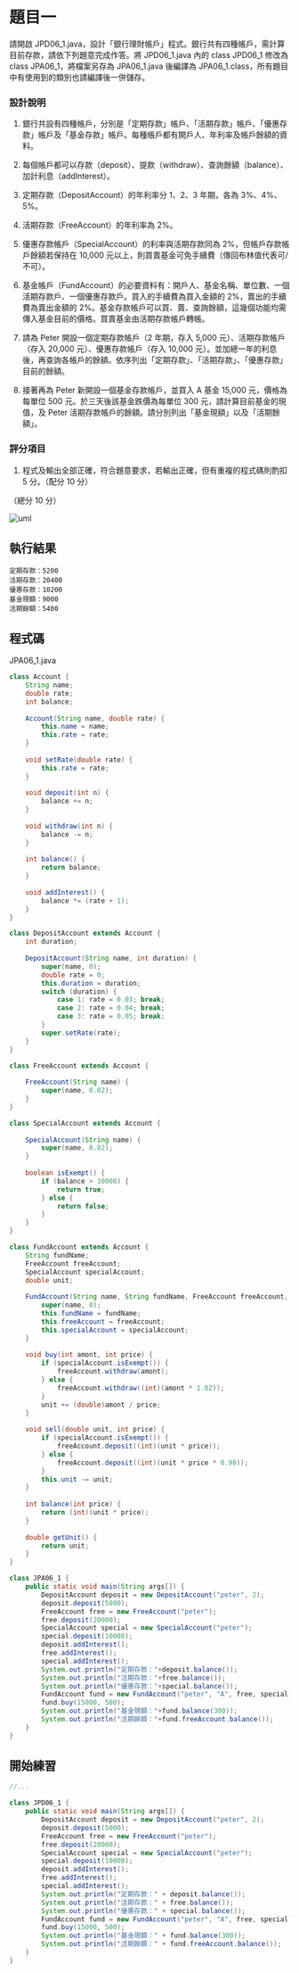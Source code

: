 # 題目一

請開啟 JPD06_1.java，設計「銀行理財帳戶」程式。銀行共有四種帳戶，需計算目前存款，請依下列題意完成作答。將 JPD06_1.java 內的 class JPD06_1 修改為 class JPA06_1，將檔案另存為 JPA06_1.java 後編譯為 JPA06_1.class，所有題目中有使用到的類別也請編譯後一併儲存。

### 設計說明 ###

1. 銀行共設有四種帳戶，分別是「定期存款」帳戶、「活期存款」帳戶、「優惠存款」帳戶及「基金存款」帳戶。每種帳戶都有開戶人、年利率及帳戶餘額的資料。

2. 每個帳戶都可以存款（deposit）、提款（withdraw）、查詢餘額（balance）、加計利息（addInterest）。 

3. 定期存款（DepositAccount）的年利率分 1、2、3 年期，各為 3%、4%、5%。 

4. 活期存款（FreeAccount）的年利率為 2%。

5. 優惠存款帳戶（SpecialAccount）的利率與活期存款同為 2%，但帳戶存款帳戶餘額若保持在 10,000 元以上，則買賣基金可免手續費（傳回布林值代表可/不可）。
 
6. 基金帳戶（FundAccount）的必要資料有：開戶人、基金名稱、單位數、一個活期存款戶、一個優惠存款戶。買入的手續費為買入金額的 2%，賣出的手續費為賣出金額的 2%。基金存款帳戶可以買、賣、查詢餘額，這幾個功能均需傳入基金目前的價格。買賣基金由活期存款帳戶轉帳。 

7. 請為 Peter 開設一個定期存款帳戶（2 年期，存入 5,000 元）、活期存款帳戶（存入 20,000 元）、優惠存款帳戶（存入 10,000 元）。並加總一年的利息後，再查詢各帳戶的餘額。依序列出「定期存款」、「活期存款」、「優惠存款」目前的餘額。

8. 接著再為 Peter 新開設一個基金存款帳戶，並買入 A 基金 15,000 元，價格為每單位 500 元。於三天後該基金跌價為每單位 300 元，請計算目前基金的現值，及 Peter 活期存款帳戶的餘額。請分別列出「基金現額」以及「活期餘額」。

### 評分項目 ###

1. 程式及輸出全部正確，符合題意要求，若輸出正確，但有重複的程式碼則酌扣 5 分。（配分 10 分）

（總分 10 分）

![uml][1]

  [1]: http://yuml.me/5972161b

## 執行結果

```
定期存款：5200
活期存款：20400
優惠存款：10200
基金現額：9000
活期餘額：5400
```

## 程式碼

JPA06_1.java

```java
class Account {
	String name;
	double rate;
	int balance;
	
	Account(String name, double rate) {
		this.name = name;
		this.rate = rate;
	}
	
	void setRate(double rate) {
		this.rate = rate;
	}
	
	void deposit(int n) {
		balance += n;
	}
	
	void withdraw(int n) {
		balance -= n;
	}
	
	int balance() {
		return balance;
	}
	
	void addInterest() {
		balance *= (rate + 1);
	}
}

class DepositAccount extends Account {
	int duration;
	
	DepositAccount(String name, int duration) {
		super(name, 0);
		double rate = 0;
		this.duration = duration;
		switch (duration) {
			case 1: rate = 0.03; break;
			case 2: rate = 0.04; break;
			case 3: rate = 0.05; break;
		}
		super.setRate(rate);
	}	
}

class FreeAccount extends Account {
	
	FreeAccount(String name) {
		super(name, 0.02);
	}	
}

class SpecialAccount extends Account {
	
	SpecialAccount(String name) {
		super(name, 0.02);
	}
	
	boolean isExempt() {
		if (balance > 10000) {
			return true;
		} else {
			return false;
		}
	}
}

class FundAccount extends Account {
	String fundName;
	FreeAccount freeAccount;
	SpecialAccount specialAccount;
	double unit;
		
	FundAccount(String name, String fundName, FreeAccount freeAccount, SpecialAccount specialAccount) {
		super(name, 0);
		this.fundName = fundName;
		this.freeAccount = freeAccount;
		this.specialAccount = specialAccount;
	}
	
	void buy(int amont, int price) {
		if (specialAccount.isExempt()) {
			freeAccount.withdraw(amont);
		} else {
			freeAccount.withdraw((int)(amont * 1.02));
		}
		unit += (double)amont / price;
	}
	
	void sell(double unit, int price) {
		if (specialAccount.isExempt()) {
			freeAccount.deposit((int)(unit * price));
		} else {
			freeAccount.deposit((int)(unit * price * 0.98));
		}
		this.unit -= unit;
	}
	
	int balance(int price) {
		return (int)(unit * price);
	}
	
	double getUnit() {
		return unit;
	}
}

class JPA06_1 {
	public static void main(String args[]) {
		DepositAccount deposit = new DepositAccount("peter", 2);
		deposit.deposit(5000);
		FreeAccount free = new FreeAccount("peter");
		free.deposit(20000);
		SpecialAccount special = new SpecialAccount("peter");
		special.deposit(10000);
		deposit.addInterest();
		free.addInterest();
		special.addInterest();
        System.out.println("定期存款："+deposit.balance());
		System.out.println("活期存款："+free.balance());
		System.out.println("優惠存款："+special.balance());		
		FundAccount fund = new FundAccount("peter", "A", free, special);
		fund.buy(15000, 500);
		System.out.println("基金現額："+fund.balance(300));
		System.out.println("活期餘額："+fund.freeAccount.balance());
	}
}
```

## 開始練習

```java
//...

class JPD06_1 {
	public static void main(String args[]) {
		DepositAccount deposit = new DepositAccount("peter", 2);
		deposit.deposit(5000);
		FreeAccount free = new FreeAccount("peter");
		free.deposit(20000);
		SpecialAccount special = new SpecialAccount("peter");
		special.deposit(10000);
		deposit.addInterest();
		free.addInterest();
		special.addInterest();
        System.out.println("定期存款：" + deposit.balance());
		System.out.println("活期存款：" + free.balance());
		System.out.println("優惠存款：" + special.balance());		
		FundAccount fund = new FundAccount("peter", "A", free, special);
		fund.buy(15000, 500);
		System.out.println("基金現額：" + fund.balance(300));
		System.out.println("活期餘額：" + fund.freeAccount.balance());
	}
}
```
